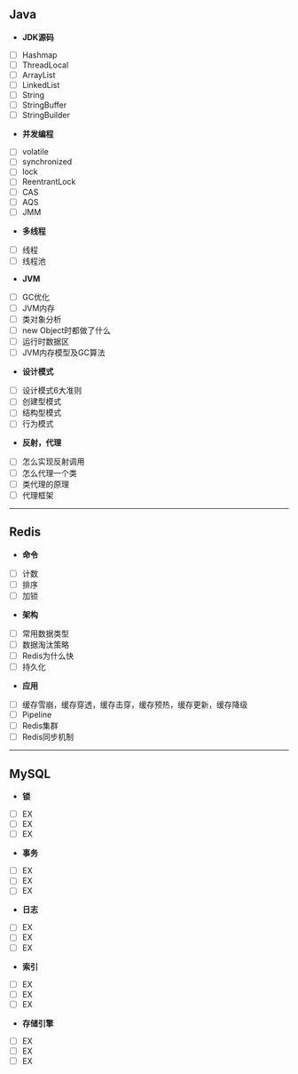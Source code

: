 ## Java
+ **JDK源码**   
- [ ] Hashmap   
- [ ] ThreadLocal   
- [ ] ArrayList   
- [ ] LinkedList   
- [ ] String   
- [ ] StringBuffer   
- [ ] StringBuilder   
+ **并发编程**   
- [ ] volatile
- [ ] synchronized
- [ ] lock
- [ ] ReentrantLock
- [ ] CAS
- [ ] AQS
- [ ] JMM
+ **多线程**   
- [ ] 线程
- [ ] 线程池
+ **JVM**   
- [ ] GC优化
- [ ] JVM内存
- [ ] 类对象分析
- [ ] new Object时都做了什么
- [ ] 运行时数据区
- [ ] JVM内存模型及GC算法
+ **设计模式**   
- [ ] 设计模式6大准则
- [ ] 创建型模式
- [ ] 结构型模式
- [ ] 行为模式
+ **反射，代理**
- [ ] 怎么实现反射调用
- [ ] 怎么代理一个类
- [ ] 类代理的原理
- [ ] 代理框架
---
## Redis
+ **命令**   
- [ ] 计数
- [ ] 排序
- [ ] 加锁
+ **架构**  
- [ ] 常用数据类型
- [ ] 数据淘汰策略
- [ ] Redis为什么快
- [ ] 持久化
+ **应用**   
- [ ] 缓存雪崩，缓存穿透，缓存击穿，缓存预热，缓存更新，缓存降级
- [ ] Pipeline
- [ ] Redis集群
- [ ] Redis同步机制

---
## MySQL

+ **锁**    
- [ ] EX   
- [ ] EX   
- [ ] EX   
+ **事务**   
- [ ] EX   
- [ ] EX   
- [ ] EX   
+ **日志**   
- [ ] EX   
- [ ] EX   
- [ ] EX   
+ **索引**   
- [ ] EX   
- [ ] EX   
- [ ] EX   
+ **存储引擎**   
- [ ] EX   
- [ ] EX   
- [ ] EX   

